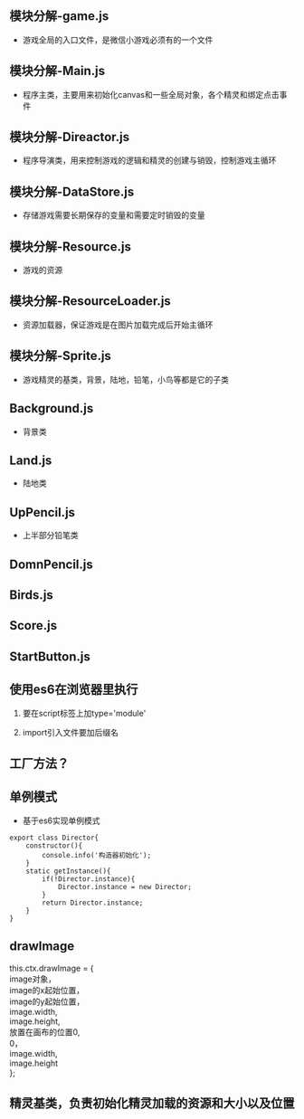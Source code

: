 ## 模块分解-game.js

* 游戏全局的入口文件，是微信小游戏必须有的一个文件

## 模块分解-Main.js

* 程序主类，主要用来初始化canvas和一些全局对象，各个精灵和绑定点击事件

## 模块分解-Direactor.js

* 程序导演类，用来控制游戏的逻辑和精灵的创建与销毁，控制游戏主循环

## 模块分解-DataStore.js

* 存储游戏需要长期保存的变量和需要定时销毁的变量

## 模块分解-Resource.js

* 游戏的资源

## 模块分解-ResourceLoader.js

* 资源加载器，保证游戏是在图片加载完成后开始主循环

## 模块分解-Sprite.js

* 游戏精灵的基类，背景，陆地，铅笔，小鸟等都是它的子类

## Background.js

* 背景类

## Land.js

* 陆地类

## UpPencil.js

* 上半部分铅笔类

## DomnPencil.js

## Birds.js

## Score.js

## StartButton.js

## 使用es6在浏览器里执行

1. 要在script标签上加type='module'

2. import引入文件要加后缀名

## 工厂方法？

## 单例模式

* 基于es6实现单例模式

```
export class Director{
    constructor(){
        console.info('构造器初始化');
    }
    static getInstance(){
        if(!Director.instance){
            Director.instance = new Director;
        }
        return Director.instance;
    }
}
```

## drawImage

this.ctx.drawImage = {  
    image对象，  
    image的x起始位置，  
    image的y起始位置，  
    image.width,  
    image.height,  
    放置在画布的位置0,  
    0，  
    image.width,  
    image.height  
};

## 精灵基类，负责初始化精灵加载的资源和大小以及位置




